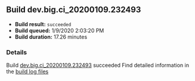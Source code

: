## Build dev.big.ci_20200109.232493
- **Build result:** `succeeded`
- **Build queued:** 1/9/2020 2:03:20 PM
- **Build duration:** 17.26 minutes
### Details
Build [dev.big.ci_20200109.232493](https://winappstudio.visualstudio.com/web/build.aspx?pcguid=a4ef43be-68ce-4195-a619-079b4d9834c2&builduri=vstfs%3a%2f%2f%2fBuild%2fBuild%2f32493) succeeded
Find detailed information in the [build log files]()
